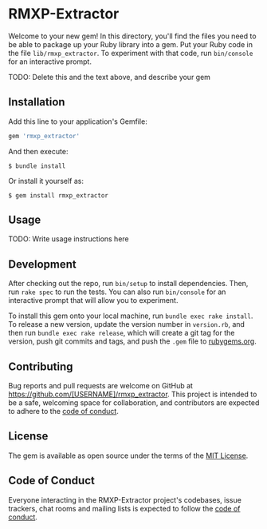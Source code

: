 # RMXP-Extractor

Welcome to your new gem! In this directory, you'll find the files you need to be able to package up your Ruby library into a gem. Put your Ruby code in the file `lib/rmxp_extractor`. To experiment with that code, run `bin/console` for an interactive prompt.

TODO: Delete this and the text above, and describe your gem

## Installation

Add this line to your application's Gemfile:

```ruby
gem 'rmxp_extractor'
```

And then execute:

    $ bundle install

Or install it yourself as:

    $ gem install rmxp_extractor

## Usage

TODO: Write usage instructions here

## Development

After checking out the repo, run `bin/setup` to install dependencies. Then, run `rake spec` to run the tests. You can also run `bin/console` for an interactive prompt that will allow you to experiment.

To install this gem onto your local machine, run `bundle exec rake install`. To release a new version, update the version number in `version.rb`, and then run `bundle exec rake release`, which will create a git tag for the version, push git commits and tags, and push the `.gem` file to [rubygems.org](https://rubygems.org).

## Contributing

Bug reports and pull requests are welcome on GitHub at https://github.com/[USERNAME]/rmxp_extractor. This project is intended to be a safe, welcoming space for collaboration, and contributors are expected to adhere to the [code of conduct](https://github.com/[USERNAME]/rmxp_extractor/blob/master/CODE_OF_CONDUCT.md).


## License

The gem is available as open source under the terms of the [MIT License](https://opensource.org/licenses/MIT).

## Code of Conduct

Everyone interacting in the RMXP-Extractor project's codebases, issue trackers, chat rooms and mailing lists is expected to follow the [code of conduct](https://github.com/[USERNAME]/rmxp_extractor/blob/master/CODE_OF_CONDUCT.md).
